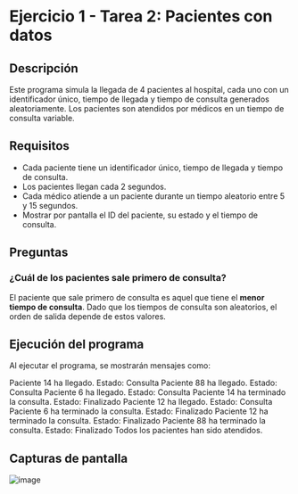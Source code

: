 # Ejercicio 1 - Tarea 2: Pacientes con datos

## Descripción
Este programa simula la llegada de 4 pacientes al hospital, cada uno con un identificador único, tiempo de llegada y tiempo de consulta generados aleatoriamente. Los pacientes son atendidos por médicos en un tiempo de consulta variable.

## Requisitos
- Cada paciente tiene un identificador único, tiempo de llegada y tiempo de consulta.
- Los pacientes llegan cada 2 segundos.
- Cada médico atiende a un paciente durante un tiempo aleatorio entre 5 y 15 segundos.
- Mostrar por pantalla el ID del paciente, su estado y el tiempo de consulta.

## Preguntas

### ¿Cuál de los pacientes sale primero de consulta?
El paciente que sale primero de consulta es aquel que tiene el **menor tiempo de consulta**. Dado que los tiempos de consulta son aleatorios, el orden de salida depende de estos valores.

## Ejecución del programa
Al ejecutar el programa, se mostrarán mensajes como:

Paciente 14 ha llegado. Estado: Consulta
Paciente 88 ha llegado. Estado: Consulta
Paciente 6 ha llegado. Estado: Consulta
Paciente 14 ha terminado la consulta. Estado: Finalizado
Paciente 12 ha llegado. Estado: Consulta
Paciente 6 ha terminado la consulta. Estado: Finalizado
Paciente 12 ha terminado la consulta. Estado: Finalizado
Paciente 88 ha terminado la consulta. Estado: Finalizado
Todos los pacientes han sido atendidos.


## Capturas de pantalla
![image](https://github.com/user-attachments/assets/90723bab-309e-4ca7-9526-bea62b1d56b9)
